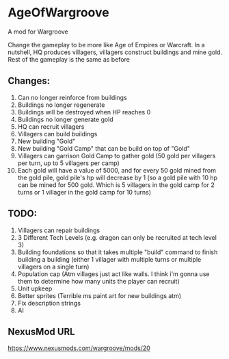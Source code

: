 # AgeOfWargroove
A mod for Wargroove

Change the gameplay to be more like Age of Empires or Warcraft. In a nutshell, HQ produces villagers, villagers construct buildings and mine gold. Rest of the gameplay is the same as before

## Changes:
1. Can no longer reinforce from buildings
1. Buildings no longer regenerate
1. Buildings will be destroyed when HP reaches 0
1. Buildings no longer generate gold
1. HQ can recruit villagers
1. Villagers can build buildings
1. New building "Gold"
1. New building "Gold Camp" that can be build on top of "Gold"
1. Villagers can garrison Gold Camp to gather gold (50 gold per villagers per turn, up to 5 villagers per camp)
1. Each gold will have a value of 5000, and for every 50 gold mined from the gold pile, gold pile's hp will decrease by 1 (so a gold pile with 10 hp can be mined for 500 gold. Which is 5 villagers in the gold camp for 2 turns or 1 villager in the gold camp for 10 turns)

## TODO:
1. Villagers can repair buildings
1. 3 Different Tech Levels (e.g. dragon can only be recruited at tech level 3)
1. Building foundations so that it takes multiple "build" command to finish building a building (either 1 villager with multiple turns or multiple villagers on a single turn)
1. Population cap (Atm villages just act like walls. I think i'm gonna use them to determine how many units the player can recruit)
1. Unit upkeep
1. Better sprites (Terrible ms paint art for new buildings atm)
1. Fix description strings
1. AI

## NexusMod URL
https://www.nexusmods.com/wargroove/mods/20
